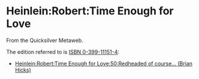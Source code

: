 
# Heinlein:Robert:Time Enough for Love

From the Quicksilver Metaweb.

The edition referred to is [ISBN 0-399-11151-4](/):

* [Heinlein:Robert:Time Enough for Love:50:Redheaded of course... (Brian Hicks)](/heinlein-robert-time-enough-for-love-50-redheaded-of-course-brian-hicks)

